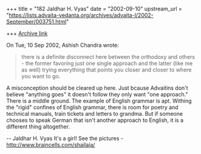 +++
title = "182 Jaldhar H. Vyas"
date = "2002-09-10"
upstream_url = "https://lists.advaita-vedanta.org/archives/advaita-l/2002-September/003751.html"

+++
[Archive link](https://lists.advaita-vedanta.org/archives/advaita-l/2002-September/003751.html)

On Tue, 10 Sep 2002, Ashish Chandra wrote:

> there is a definite disconnect here between the orthodoxy and others -
> the former favoring just one single approach and the latter (like me as
> well) trying everything that points you closer and closer to where you
> want to go.
>

A misconception should be cleared up here.  Just bcause Advaitins don't
believe "anything goes" it doesn't follow they only want "one approach."
There is a middle ground.  The example of English grammar is apt.  Withing
the "rigid" confines of English grammar, there is room for poetry and
technical manuals, train tickets and letters to grandma.  But if someone
chooses to speak German that isn't another approach to English, it is a
different thing altogether.


--
Jaldhar H. Vyas <jaldhar at braincells.com>
It's a girl! See the pictures - http://www.braincells.com/shailaja/

